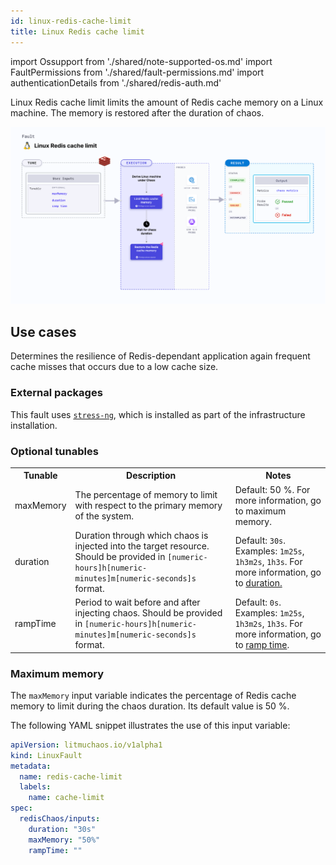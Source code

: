 ```yaml
---
id: linux-redis-cache-limit
title: Linux Redis cache limit
---
```


import Ossupport from './shared/note-supported-os.md'
import FaultPermissions from './shared/fault-permissions.md'
import authenticationDetails from './shared/redis-auth.md'

Linux Redis cache limit limits the amount of Redis cache memory on a Linux machine. The memory is restored after the duration of chaos.

![Linux Redis cache limit](./static/images/linux-redis-cache-limit.png)

## Use cases
Determines the resilience of Redis-dependant application again frequent cache misses that occurs due to a low cache size.

<Ossupport />

<FaultPermissions />

<authenticationDetails />

### External packages
This fault uses [`stress-ng`](https://github.com/ColinIanKing/stress-ng), which is installed as part of the infrastructure installation.

### Optional tunables

<table>
  <tr>
    <th> Tunable </th>
    <th> Description </th>
    <th> Notes </th>
  </tr>
  <tr>
    <td> maxMemory </td>
    <td> The percentage of memory to limit with respect to the primary memory of the system.</td>
    <td> Default: 50 %. For more information, go to <a href="#maximum-memory"></a> maximum memory. </td>
  </tr>
  <tr>
    <td> duration </td>
    <td> Duration through which chaos is injected into the target resource. Should be provided in <code>[numeric-hours]h[numeric-minutes]m[numeric-seconds]s</code> format. </td>
    <td> Default: <code>30s</code>. Examples: <code>1m25s</code>, <code>1h3m2s</code>, <code>1h3s</code>. For more information, go to <a href="/docs/chaos-engineering/chaos-faults/common-tunables-for-all-faults#duration-of-the-chaos">duration.</a></td>
  </tr>
  <tr>
    <td> rampTime </td>
    <td> Period to wait before and after injecting chaos. Should be provided in <code>[numeric-hours]h[numeric-minutes]m[numeric-seconds]s</code> format. </td>
    <td> Default: <code>0s</code>. Examples: <code>1m25s</code>, <code>1h3m2s</code>, <code>1h3s</code>. For more information, go to <a href="/docs/chaos-engineering/chaos-faults/common-tunables-for-all-faults#ramp-time">ramp time</a>. </td>
  </tr>
</table>

### Maximum memory

The `maxMemory` input variable indicates the percentage of Redis cache memory to limit during the chaos duration. Its default value is 50 %.

The following YAML snippet illustrates the use of this input variable:

[embedmd]:# (./static/manifests/linux-redis-cache-limit/max-memory.yaml yaml)
```yaml
apiVersion: litmuchaos.io/v1alpha1
kind: LinuxFault
metadata:
  name: redis-cache-limit
  labels:
    name: cache-limit
spec:
  redisChaos/inputs:
    duration: "30s"
    maxMemory: "50%"
    rampTime: ""

```
